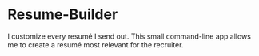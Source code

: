 # Resume-Builder
I customize every resumé I send out. This small command-line app allows me to create a resumé most relevant for the recruiter.
